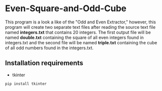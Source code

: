# Even-Square-and-Odd-Cube

This program is a look a like of the "Odd and Even Extractor," however, this program will create two separate text files after reading the source text file named **integers.txt** that contains 20 integers. The first output file will be named **double.txt** containing the square of all even integers found in integers.txt and the second file will be named **triple.txt** containing the cube of all odd numbers found in the integers.txt.

## Installation requirements

- tkinter
```bash
pip install tkinter
```
